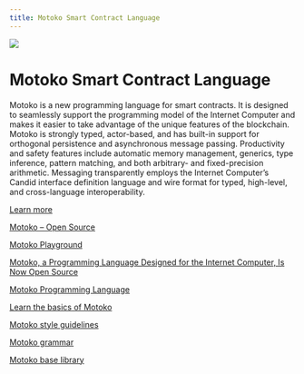 ```yaml
---
title: Motoko Smart Contract Language
---
```


![](/img/how-it-works/motoko.600x300.jpg)

# Motoko Smart Contract Language

Motoko is a new programming language for smart contracts. It is designed to seamlessly support the programming model of the Internet Computer and makes it easier to take advantage of the unique features of the blockchain. Motoko is strongly typed, actor-based, and has built-in support for orthogonal persistence and asynchronous message passing. Productivity and safety features include automatic memory management, generics, type inference, pattern matching, and both arbitrary- and fixed-precision arithmetic. Messaging transparently employs the Internet Computer’s Candid interface definition language and wire format for typed, high-level, and cross-language interoperability.

[Learn more](/how-it-works/motoko/)

[Motoko – Open Source](https://github.com/dfinity/motoko)

[Motoko Playground](https://m7sm4-2iaaa-aaaab-qabra-cai.raw.ic0.app/)

[Motoko, a Programming Language Designed for the Internet Computer, Is Now Open Source](https://medium.com/dfinity/motoko-a-programming-language-designed-for-the-internet-computer-is-now-open-source-8d85da4db735)

[Motoko Programming Language](https://internetcomputer.org/docs/language-guide/motoko.html)

[Learn the basics of Motoko](https://internetcomputer.org/docs/developers-guide/basic-syntax-rules.html)

[Motoko style guidelines](https://internetcomputer.org/docs/language-guide/style.html)

[Motoko grammar](https://internetcomputer.org/docs/language-guide/motoko-grammar.html)

[Motoko base library](https://internetcomputer.org/docs/base-libraries/stdlib-intro.html)

